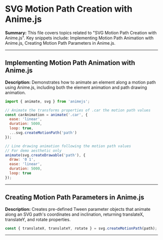 # SVG Motion Path Creation with Anime.js

**Summary:** This file covers topics related to "SVG Motion Path Creation with Anime.js". Key snippets include: Implementing Motion Path Animation with Anime.js, Creating Motion Path Parameters in Anime.js.

---

## Implementing Motion Path Animation with Anime.js

**Description:** Demonstrates how to animate an element along a motion path using Anime.js, including both the element animation and path drawing animation.

```javascript
import { animate, svg } from 'animejs';

// Animate the transforms properties of .car the motion path values
const carAnimation = animate('.car', {
  ease: 'linear',
  duration: 5000,
  loop: true,
  ...svg.createMotionPath('path')
});

// Line drawing animation following the motion path values
// For demo aesthetic only
animate(svg.createDrawable('path'), {
  draw: '0 1',
  ease: 'linear',
  duration: 5000,
  loop: true
});
```

---

## Creating Motion Path Parameters in Anime.js

**Description:** Creates pre-defined Tween parameter objects that animate along an SVG path's coordinates and inclination, returning translateX, translateY, and rotate properties.

```javascript
const { translateX, translateY, rotate } = svg.createMotionPath(path);
```

---
